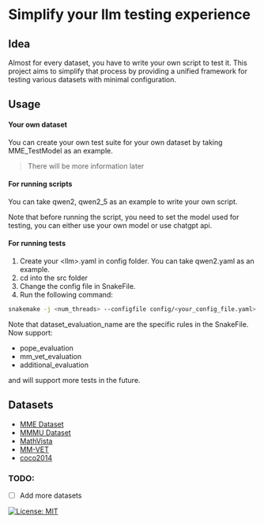 # Simplify your llm testing experience

## Idea

Almost for every dataset, you have to write your own script to test it. This project aims to simplify that process by providing a unified framework for testing various datasets with minimal configuration.

## Usage

#### Your own dataset

You can create your own test suite for your own dataset by taking MME_TestModel as an example. 

> There will be more information later

#### For running scripts

You can take qwen2, qwen2_5 as an example to write your own script.

Note that before running the script, you need to set the model used for testing, you can either use your own model or use chatgpt api.

#### For running tests

1. Create your \<llm>.yaml in config folder. You can take qwen2.yaml as an example.
2. cd into the src folder
3. Change the config file in SnakeFile.
4. Run the following command:
```bash
snakemake -j <num_threads> --configfile config/<your_config_file.yaml>  <dataset_evaluation_name>
```
Note that dataset_evaluation_name are the specific rules in the SnakeFile. Now support:
- pope_evaluation
- mm_vet_evaluation
- additional_evaluation

and will support more tests in the future.

## Datasets 

- [MME Dataset](https://github.com/BradyFU/Awesome-Multimodal-Large-Language-Models)
- [MMMU Dataset](https://github.com/MMMU-Benchmark/MMMU)
- [MathVista](https://github.com/lupantech/MathVista/blob/main/README.md#-evaluations-on-mathvista)
- [MM-VET](https://github.com/yuweihao/MM-Vet/tree/main)
- [coco2014](https://hf-mirror.com/datasets/triciahu/coco2014val/tree/main)


### TODO:
- [ ] Add more datasets

[![License: MIT](https://img.shields.io/badge/License-MIT-yellow.svg)](LICENSE)
